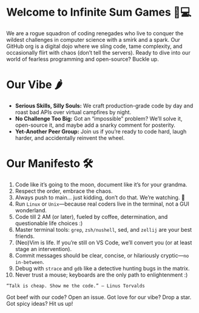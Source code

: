 # Welcome to Infinite Sum Games 🚀💻
We are a rogue squadron of coding renegades who live to conquer the wildest challenges in computer science with a smirk and a spark. Our GitHub org is a digital dojo where we sling code, tame complexity, and occasionally flirt with chaos (don’t tell the servers). Ready to dive into our world of fearless programming and open-source? Buckle up.

# Our Vibe 🌶️

- **Serious Skills, Silly Souls:** We craft production-grade code by day and roast bad APIs over virtual campfires by night.
- **No Challenge Too Big:** Got an “impossible” problem? We’ll solve it, open-source it, and maybe add a snarky comment for posterity.
- **Yet-Another Peer Group:** Join us if you’re ready to code hard, laugh harder, and accidentally reinvent the wheel.

# Our Manifesto 🛠️

1. Code like it’s going to the moon, document like it’s for your grandma.
2. Respect the order, embrace the chaos.
3. Always push to main… just kidding, don’t do that. We’re watching. 👀
4. Run `Linux` or `Unix`—because real coders live in the terminal, not a GUI wonderland.
5. Code till 2 AM (or later), fueled by coffee, determination, and questionable life choices :)
6. Master terminal tools: `grep`, `zsh/nushell`, sed, and `zellij` are your best friends.
7. (Neo)Vim is life. If you’re still on VS Code, we’ll convert you (or at least stage an intervention).
8. Commit messages should be clear, concise, or hilariously cryptic—`no in-between`.
9. Debug with `strace` and `gdb` like a detective hunting bugs in the matrix.
10. Never trust a mouse; keyboards are the only path to enlightenment :)

```
“Talk is cheap. Show me the code.” — Linus Torvalds
```

Got beef with our code? Open an issue. Got love for our vibe? Drop a star. Got spicy ideas? Hit us up!

